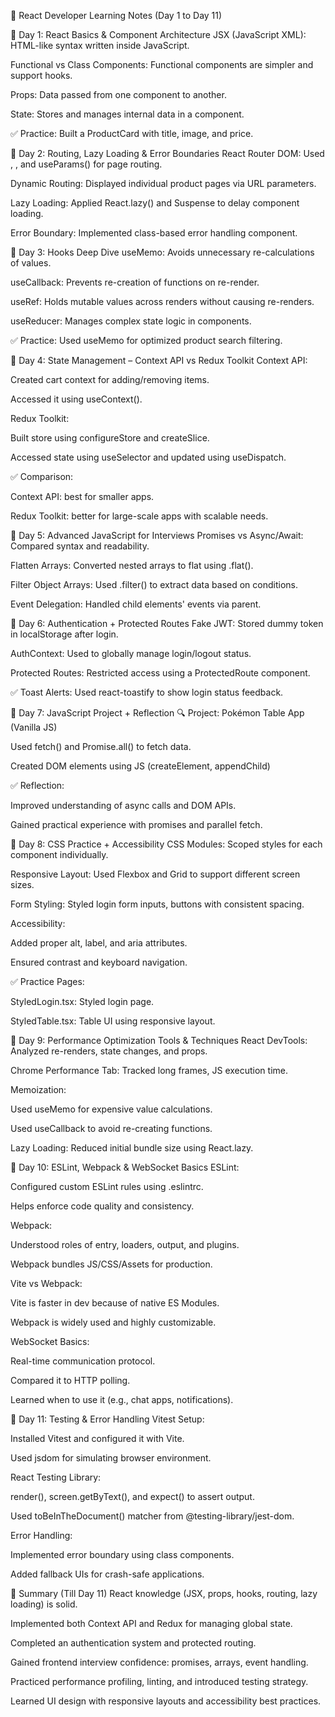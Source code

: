 📘 React Developer Learning Notes (Day 1 to Day 11)

📅 Day 1: React Basics & Component Architecture
JSX (JavaScript XML): HTML-like syntax written inside JavaScript.

Functional vs Class Components: Functional components are simpler and support hooks.

Props: Data passed from one component to another.

State: Stores and manages internal data in a component.

✅ Practice: Built a ProductCard with title, image, and price.

📅 Day 2: Routing, Lazy Loading & Error Boundaries
React Router DOM: Used <Route>, <Link>, and useParams() for page routing.

Dynamic Routing: Displayed individual product pages via URL parameters.

Lazy Loading: Applied React.lazy() and Suspense to delay component loading.

Error Boundary: Implemented class-based error handling component.

📅 Day 3: Hooks Deep Dive
useMemo: Avoids unnecessary re-calculations of values.

useCallback: Prevents re-creation of functions on re-render.

useRef: Holds mutable values across renders without causing re-renders.

useReducer: Manages complex state logic in components.

✅ Practice: Used useMemo for optimized product search filtering.

📅 Day 4: State Management – Context API vs Redux Toolkit
Context API:

Created cart context for adding/removing items.

Accessed it using useContext().

Redux Toolkit:

Built store using configureStore and createSlice.

Accessed state using useSelector and updated using useDispatch.

✅ Comparison:

Context API: best for smaller apps.

Redux Toolkit: better for large-scale apps with scalable needs.

📅 Day 5: Advanced JavaScript for Interviews
Promises vs Async/Await: Compared syntax and readability.

Flatten Arrays: Converted nested arrays to flat using .flat().

Filter Object Arrays: Used .filter() to extract data based on conditions.

Event Delegation: Handled child elements' events via parent.

📅 Day 6: Authentication + Protected Routes
Fake JWT: Stored dummy token in localStorage after login.

AuthContext: Used to globally manage login/logout status.

Protected Routes: Restricted access using a ProtectedRoute component.

✅ Toast Alerts: Used react-toastify to show login status feedback.

📅 Day 7: JavaScript Project + Reflection
🔍 Project: Pokémon Table App (Vanilla JS)

Used fetch() and Promise.all() to fetch data.

Created DOM elements using JS (createElement, appendChild)

✅ Reflection:

Improved understanding of async calls and DOM APIs.

Gained practical experience with promises and parallel fetch.

📅 Day 8: CSS Practice + Accessibility
CSS Modules: Scoped styles for each component individually.

Responsive Layout: Used Flexbox and Grid to support different screen sizes.

Form Styling: Styled login form inputs, buttons with consistent spacing.

Accessibility:

Added proper alt, label, and aria attributes.

Ensured contrast and keyboard navigation.

✅ Practice Pages:

StyledLogin.tsx: Styled login page.

StyledTable.tsx: Table UI using responsive layout.

📅 Day 9: Performance Optimization Tools & Techniques
React DevTools: Analyzed re-renders, state changes, and props.

Chrome Performance Tab: Tracked long frames, JS execution time.

Memoization:

Used useMemo for expensive value calculations.

Used useCallback to avoid re-creating functions.

Lazy Loading: Reduced initial bundle size using React.lazy.

📅 Day 10: ESLint, Webpack & WebSocket Basics
ESLint:

Configured custom ESLint rules using .eslintrc.

Helps enforce code quality and consistency.

Webpack:

Understood roles of entry, loaders, output, and plugins.

Webpack bundles JS/CSS/Assets for production.

Vite vs Webpack:

Vite is faster in dev because of native ES Modules.

Webpack is widely used and highly customizable.

WebSocket Basics:

Real-time communication protocol.

Compared it to HTTP polling.

Learned when to use it (e.g., chat apps, notifications).

📅 Day 11: Testing & Error Handling
Vitest Setup:

Installed Vitest and configured it with Vite.

Used jsdom for simulating browser environment.

React Testing Library:

render(), screen.getByText(), and expect() to assert output.

Used toBeInTheDocument() matcher from @testing-library/jest-dom.

Error Handling:

Implemented error boundary using class components.

Added fallback UIs for crash-safe applications.

🔖 Summary (Till Day 11)
React knowledge (JSX, props, hooks, routing, lazy loading) is solid.

Implemented both Context API and Redux for managing global state.

Completed an authentication system and protected routing.

Gained frontend interview confidence: promises, arrays, event handling.

Practiced performance profiling, linting, and introduced testing strategy.

Learned UI design with responsive layouts and accessibility best practices.